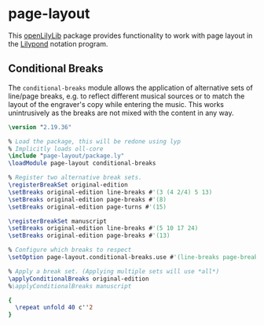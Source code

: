 # page-layout

This [openLilyLib](https://openlilylib.org) package provides functionality to work with page
layout in the [Lilypond](http://lilypond.org) notation program.

## Conditional Breaks

The `conditional-breaks` module allows the application of alternative sets of line/page breaks,
e.g. to reflect different musical sources or to match the layout of the engraver's copy while
entering the music.  This works unintrusively as the breaks are not mixed with the content in
any way.

```lilypond
\version "2.19.36"

% Load the package, this will be redone using lyp
% Implicitly loads oll-core
\include "page-layout/package.ly"
\loadModule page-layout conditional-breaks

% Register two alternative break sets.
\registerBreakSet original-edition
\setBreaks original-edition line-breaks #'(3 (4 2/4) 5 13)
\setBreaks original-edition page-breaks #'(8)
\setBreaks original-edition page-turns #'(15)

\registerBreakSet manuscript
\setBreaks original-edition line-breaks #'(5 10 17 24)
\setBreaks original-edition page-breaks #'(13)

% Configure which breaks to respect
\setOption page-layout.conditional-breaks.use #'(line-breaks page-breaks)

% Apply a break set. (Applying multiple sets will use *all*)
\applyConditionalBreaks original-edition
%\applyConditionalBreaks manuscript

{
  \repeat unfold 40 c''2
}
```
